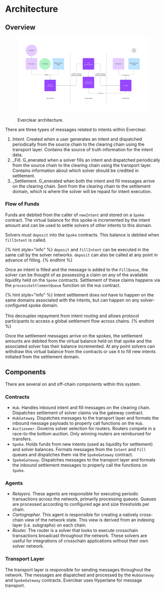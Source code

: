 # Architecture

## Overview

<figure><img src="../../.gitbook/assets/everclear-arch.png" alt=""><figcaption><p>Everclear architecture.</p></figcaption></figure>

There are three types of messages related to intents within Everclear:

1. _Intent._ Created when a user generates an intent and dispatched periodically from the source chain to the clearing chain using the transport layer. Contains the source of truth information for the intent data.
2. _Fill. G_enerated when a solver fills an intent and dispatched periodically from the source chain to the clearing chain using the transport layer. Contains information about which solver should be credited in settlement.
3. _Settlement. G_enerated when both the intent and fill messages arrive on the clearing chain. Sent from the clearing chain to the settlement domain, which is where the solver will be repaid for intent execution.

### Flow of Funds

Funds are debited from the caller of `newIntent` and stored on a `Spoke` contract. The virtual balance for this spoke is incremented by the intent amount and can be used to settle solvers of other intents to this domain.&#x20;

Solvers must `deposit` into the `Spoke` contracts. This balance is debited when `fillIntent` is called.&#x20;

{% hint style="info" %}
`deposit` and `fillIntent` can be executed in the same call by the solver networks. `deposit` can also be called at any point in advance of filling.
{% endhint %}

Once an intent is filled and the message is added to the `FillQueue`, the solver can be thought of as possessing a claim on any of the available liquidity held on the `Spoke` contracts. Settlement of these claims happens via the `processSettlementQueue` function on the `Hub` contract.

{% hint style="info" %}
Intent settlement does _not_ have to happen on the same domains associated with the intents, but can happen on any solver-configured spoke domain. \
\
This decouples repayment from intent routing and allows protocol participants to access a global settlement flow across chains.
{% endhint %}

Once the settlement messages arrive on the spokes, the settlement amounts are debited from the virtual balance held on that spoke and the associated solver has their balance incremented. At any point solvers can withdraw this virtual balance from the contracts or use it to fill new intents initiated from the settlement domain.

## Components

There are several on and off-chain components within this system.

### Contracts

* `Hub`. Handles inbound intent and fill messages on the clearing chain. Dispatches settlement of solver claims via the gateway contract.
* `HubGateway`. Dispatches messages to the transport layer and formats the inbound message payloads to properly call functions on the `Hub`.
* `Auctioneer`. Governs solver selection for routers. Routers compete in a race-to-the bottom auction. Only winning routers are reimbursed for transfers.
* `Spoke`. Holds funds from new intents (used as liquidity for settlement) and solver balances. Formats messages from the `Intent` and `Fill` queues and dispatches them via the `SpokeGateway` contract.
* `SpokeGateway`. Dispatches messages to the transport layer and formats the inbound settlement messages to properly call the functions on `Spoke`.

### Agents

* _Relayers._ These agents are responsible for executing periodic transactions across the network, primarily processing queues. Queues are processed according to configured age and size thresholds per chain.
* _Cartographer._ This agent is responsible for creating a natively cross-chain view of the network state. This view is derived from an indexing layer (i.e. subgraphs) on each chain.
* _Router._ The router is a solver that looks to execute crosschain transactions broadcast throughout the network. These solvers are useful for integrations of crosschain applications without their own solver network.

### Transport Layer

The transport layer is responsible for sending messages throughout the network. The messages are dispatched and processed by the `HubGateway` and `SpokeGateway` contracts. Everclear uses Hyperlane for message transport.
